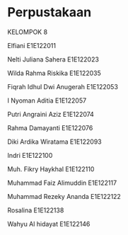 # Perpustakaan
KELOMPOK 8

Elfiani                   E1E122011

Nelti Juliana Sahera      E1E122023

Wilda Rahma Riskika       E1E122035

Fiqrah Idhul Dwi Anugerah E1E122053

I Nyoman Aditia           E1E122057

Putri Angraini Aziz       E1E122074

Rahma Damayanti           E1E122076

Diki Ardika Wiratama      E1E122093

Indri                     E1E122100

Muh. Fikry Haykhal        E1E122110

Muhammad Faiz Alimuddin   E1E122117

Muhammad Rezeky Ananda    E1E122122

Rosalina                  E1E122138

Wahyu Al hidayat          E1E122146
